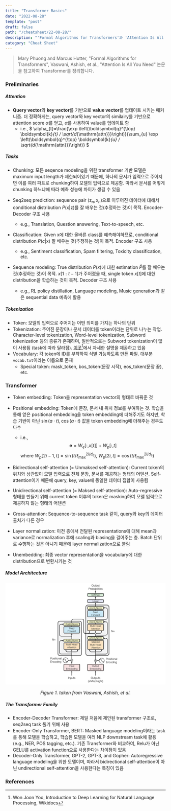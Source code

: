 ```yaml
---
title: "Transformer Basics"
date: "2022-08-28"
template: "post"
draft: false
path: "/cheatsheet/22-08-28/"
description: "'Formal Algorithms for Transformers'과 'Attention Is All You Need' 논문을 참고하여 Transformer를 정리합니다. Attention은 query vector와 key vector를 기반으로 value vector를 업데이트 시키는 매커니즘입니다. 그리고 Attention을 기반으로 2017년에 Transformer라는 구조가 제안되었습니다."
category: "Cheat Sheet"
---
```


> Mary Phuong and Marcus Hutter, "Formal Algorithms for Transformers",  Vaswani, Ashish, et al., "Attention Is All You Need" 논문을 참고하여 Transformer를 정리합니다.

### Preliminaries

##### Attention

- **Query vector**와 **key vector**를 기반으로 **value vector**를 업데이트 시키는 매커니즘. 더 정확하게는, query vector와 key vector의 similairy를 기반으로 attention score $\alpha$를 얻고, $\alpha$를 사용하여 value를 업데이트 함
  - i.e., $
    \alpha_{t}=\frac{\exp \left(\boldsymbol{q}^{\top} \boldsymbol{k}_{t} / \sqrt{d_{\mathrm{attn}}}\right)}{\sum_{u} \exp \left(\boldsymbol{q}^{\top} \boldsymbol{k}_{u} / \sqrt{d_{\mathrm{attn}}}\right)}
    $


##### Tasks

- Chunking: 모든 seqence modeling을 위한 transformer 기반 모델은 maximum input length가 제한되어있기 때문에, 하나의 문서가 입력으로 주어지면 이를 여러 파트로 chunking하여 모델의 입력으로 제공함. 따라서 문서를 어떻게 chunking 하느냐에 따라 예측 성능에 차이가 생길 수 있음
- Seq2seq prediction: sequence pair $(\mathrm z_n, \mathrm x_n)$으로 이루어진 데이터에 대해서 conditional distribution $P(\mathrm x| \mathrm z)$를 잘 배우는 것(추정하는 것)이 목적. Encoder-Decoder 구조 사용
  - e.g., Translation, Question answering, Text-to-speech, etc. 

- Classification: Given $\mathrm x$에 대한 올바른 class를 예측해야하므로, conditional distribution $P(c|\mathrm x)$ 잘 배우는 것(추정하는 것)이 목적. Encoder 구조 사용
  - e.g., Sentiment classification, Spam filtering, Toxicity classification, etc.
- Sequence modeling: True distribution $P(x)$에 대한 estimation $\hat{P}$를 잘 배우는 것(추정하는 것)이 목적. $x[1:t-1]$가 주어졌을 때, single token $x[t]$에 대한 distribution을 학습하는 것이 목적. Decoder 구조 사용
  - e.g., RL policy distillation, Language modeling, Music generation과 같은 sequential data 예측에 활용

##### Tokenization

- Token: 모델의 입력으로 주어지는 어떤 의미를 가지는 하나의 단위
- Tokenization: 주어진 문장이나 문서 데이터를 token이라는 단위로 나누는 작업. Character-level tokenization, Word-level tokenization, Subword tokenization 등의 종류가 존재하며, 일반적으로는 Subword tokenization이 많이 사용됨 (task에 따라 달라짐). [이곳](https://wikidocs.net/86649)[^3]에서 자세한 설명을 제공하고 있음
- Vocabulary: 각 token에 ID를 부착하여 식별 가능하도록 만든 파일. 대부분 `vocab.txt`이라는 이름으로 존재
  - Special token: mask\_token, bos\_token(문장 시작), eos\_token(문장 끝), etc.


### Transformer

- Token embedding: Token을 representation vector의 형태로 바꿔준 것
- Positional embedding: Token에 문장, 문서 내 위치 정보를 부여하는 것. 학습을 통해 얻은 positional embedding을 token embedding에 더해주기도 하지만, 학습 기반이 아닌 $\sin(a \cdot t), \cos(a \cdot t)$ 값을 token embedding에 더해주는 경우도 다수
  - i.e., $$\boldsymbol{e}=W_{e}[:, x[t]]+W_{p}[:, t]$$  where $W_{p}[2 i-1, t] =\sin \left(t / \ell_{\max }^{2 i / d_{\mathrm{e}}}\right) 
    , \ W_{p}[2 i, t] =\cos \left(t / \ell_{\max }^{2 i / d_{\mathrm{e}}}\right)$

- Bidirectional self-attention (= Unmaksed self-attention): Current token의 위치와 상관없이 모델 입력으로 전체 문장, 문서를 제공하는 형태의 어텐션. Self-attention이기 때문에 query, key, value에 동일한 데이터 집합이 사용됨
- Unidirectional self-attention (= Maksed self-attention): Auto-regressive 형태를 만들기 위해 current token 이후의 token은 masking하여 모델 입력으로 제공하지 않는 형태의 어텐션
- Cross-attention: Sequence-to-sequence task 같이, query와 key의 데이터 출처가 다른 경우
- Layer normalization: 이전 층에서 전달된 representations에 대해 mean과 variance로 normalization 후에 scaling과 biasing을 걸어주는 층. Batch 단위로 수행하는 것은 아니기 때문에 layer normalization으로 불림
- Unembedding: 최종 vector representation을 vocabulary에 대한 distribution으로 변환시키는 것

##### Model Architecture

<center><img src="../img/Transformer1.png"><p><i>Figure 1. taken from Vaswani, Ashish, et al.</i></p></center>

##### The Transformer Family

- Encoder-Decoder Transformer: 제일 처음에 제안된 transformer 구조로, seq2seq task 풀기 위해 사용
- Encoder-Only Transformer, BERT: Masked language modeling이라는 task를 통해 모델을 학습하고, 학습된 모델을 여러 NLP downstream task에 활용 (e.g., NER, POS tagging, etc.). 기존 Transformer와 비교하여, Relu가 아닌 GELU를 activation function으로 사용한다는 차이점이 있음
- Decoder-Only Transformer, GPT-2, GPT-3, and Gopher: Autoregressive language modeling을 위한 모델이며, 따라서 bidirectional self-attention이 아닌 undirectional self-attention을 사용한다는 특징이 있음

### References

[^ 1 ]:[Phuong, Mary, and Marcus Hutter. "Formal Algorithms for Transformers." *arXiv preprint arXiv:2207.09238* (2022).](https://arxiv.org/abs/2207.09238)
[^ 2 ]:[Vaswani, Ashish, et al. "Attention is all you need." *Advances in neural information processing systems* 30 (2017).](https://proceedings.neurips.cc/paper/2017/hash/3f5ee243547dee91fbd053c1c4a845aa-Abstract.html)
[^ 3 ]:Won Joon Yoo, Introduction to Deep Learning for Natural Language Processing, Wikidocs

